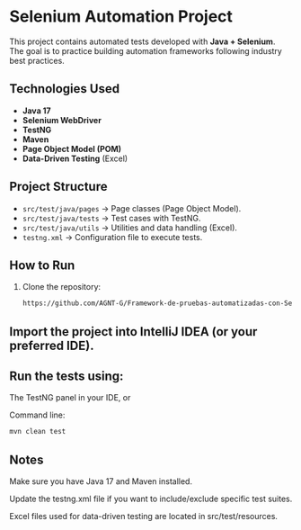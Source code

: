 # Selenium Automation Project

This project contains automated tests developed with **Java + Selenium**.  
The goal is to practice building automation frameworks following industry best practices.

## Technologies Used
- **Java 17**
- **Selenium WebDriver**
- **TestNG**
- **Maven**
- **Page Object Model (POM)**
- **Data-Driven Testing** (Excel)

## Project Structure
- `src/test/java/pages` → Page classes (Page Object Model).
- `src/test/java/tests` → Test cases with TestNG.
- `src/test/java/utils` → Utilities and data handling (Excel).
- `testng.xml` → Configuration file to execute tests.

## How to Run
1. Clone the repository:
   ```bash
   https://github.com/AGNT-G/Framework-de-pruebas-automatizadas-con-Selenium-TestNG-Maven.git
## Import the project into IntelliJ IDEA (or your preferred IDE).

## Run the tests using:

The TestNG panel in your IDE, or

Command line:
```bash
mvn clean test
```

## Notes

Make sure you have Java 17 and Maven installed.

Update the testng.xml file if you want to include/exclude specific test suites.

Excel files used for data-driven testing are located in src/test/resources.
